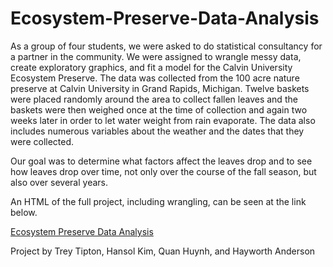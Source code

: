 # Ecosystem-Preserve-Data-Analysis

As a group of four students, we were asked to do statistical consultancy for a partner in the community. We were assigned to wrangle messy data, create exploratory graphics, and fit a model for the Calvin University Ecosystem Preserve. The data was collected from the 100 acre nature preserve at Calvin University in Grand Rapids, Michigan. Twelve baskets were placed randomly around the area to collect fallen leaves and the baskets were then weighed once at the time of collection and again two weeks later in order to let water weight from rain evaporate. The data also includes numerous variables about the weather and the dates that they were collected.

Our goal was to determine what factors affect the leaves drop and to see how leaves drop over time, not only over the course of the fall season, but also over several years.

An HTML of the full project, including wrangling, can be seen at the link below.

[Ecosystem Preserve Data Analysis](https://htmlpreview.github.io/?https://github.com/treytipton4/Ecosystem-Preserve-Data-Analysis/blob/main/EcosystemPreserveProject.html)

Project by Trey Tipton, Hansol Kim, Quan Huynh, and Hayworth Anderson
